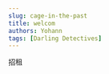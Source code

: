 ```yaml
---
slug: cage-in-the-past
title: welcom
authors: Yohann
tags: [Darling Detectives]
---
```


招租

<!-- truncate -->